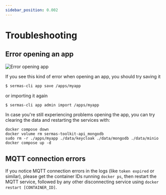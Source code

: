 ```yaml
---
sidebar_position: 0.002
---
```


# Troubleshooting

## Error opening an app

![Error opening app](images/generic_error.png)

If you see this kind of error when opening an app, you should try saving it
```bash
$ sermas-cli app save /apps/myapp
```
 or importing it again
```bash
$ sermas-cli app admin import /apps/myapp
```
In case you're still experiencing problems opening the app, you can try clearing the data and restarting the services with:

```
docker compose down
docker volume rm sermas-toolkit-api_mongodb
sudo rm -r ./apps/myapp ./data/keycloak ./data/mongodb ./data/minio
docker compose up -d
```

## MQTT connection errors

If you notice MQTT connection errors in the logs (like `token expired` or similar), please get the container IDs running `docker ps`, then restart the MQTT service, followed by any other disconnecting service using `docker restart [CONTAINER_ID]`.
